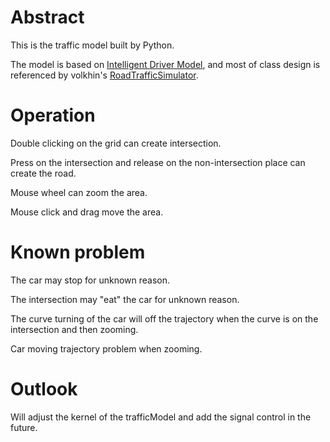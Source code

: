 # Abstract
This is the traffic model built by Python.

The model is based on [Intelligent Driver Model](https://en.wikipedia.org/wiki/Intelligent_driver_model), and most of class design is referenced by volkhin's [RoadTrafficSimulator](https://github.com/volkhin/RoadTrafficSimulator).
# Operation
Double clicking on the grid can create intersection.

Press on the intersection and release on the non-intersection place can create the road.

Mouse wheel can zoom the area.

Mouse click and drag move the area.
# Known problem
The car may stop for unknown reason.

The intersection may "eat" the car for unknown reason.

The curve turning of the car will off the trajectory when the curve is on the intersection and then zooming. 

Car moving trajectory problem when zooming. 
# Outlook
Will adjust the kernel of the trafficModel and add the signal control in the future.